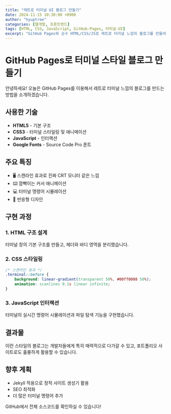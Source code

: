 ```yaml
---
title: "레트로 터미널 UI 블로그 만들기"
date: 2024-11-15 10:30:00 +0900
author: "hyuptree"
categories: [웹개발, 프론트엔드]
tags: [HTML, CSS, JavaScript, GitHub-Pages, 터미널-UI]
excerpt: "GitHub Pages와 순수 HTML/CSS/JS로 레트로 터미널 느낌의 블로그를 만들어보았습니다. CRT 모니터의 스캔라인 효과와 깜빡이는 커서로 진짜 터미널 같은 느낌을 구현했습니다."
---
```


# GitHub Pages로 터미널 스타일 블로그 만들기

안녕하세요! 오늘은 GitHub Pages를 이용해서 레트로 터미널 느낌의 블로그를 만드는 방법을 소개하겠습니다.

## 사용한 기술

- **HTML5** - 기본 구조
- **CSS3** - 터미널 스타일링 및 애니메이션  
- **JavaScript** - 인터랙션
- **Google Fonts** - Source Code Pro 폰트

## 주요 특징

- 🖥️ 스캔라인 효과로 진짜 CRT 모니터 같은 느낌
- ⌨️ 깜빡이는 커서 애니메이션
- 💻 터미널 명령어 시뮬레이션
- 📱 반응형 디자인

## 구현 과정

### 1. HTML 구조 설계
터미널 창의 기본 구조를 만들고, 헤더와 바디 영역을 분리했습니다.

### 2. CSS 스타일링
```css
/* 스캔라인 효과 */
.terminal::before {
    background: linear-gradient(transparent 50%, #00ff0008 50%);
    animation: scanlines 0.1s linear infinite;
}
```

### 3. JavaScript 인터랙션
터미널의 실시간 명령어 시뮬레이션과 파일 탐색 기능을 구현했습니다.

## 결과물

이런 스타일의 블로그는 개발자들에게 특히 매력적으로 다가갈 수 있고, 포트폴리오 사이트로도 훌륭하게 활용할 수 있습니다.

## 향후 계획

- Jekyll 적용으로 정적 사이트 생성기 활용
- SEO 최적화
- 더 많은 터미널 명령어 추가

GitHub에서 전체 소스코드를 확인하실 수 있습니다! 